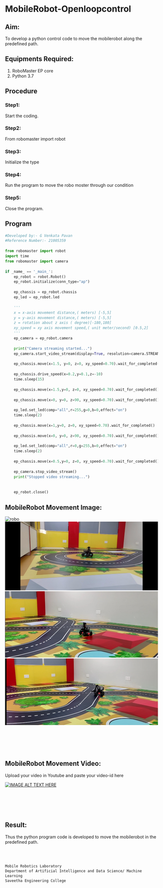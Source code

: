 # MobileRobot-Openloopcontrol
## Aim:

To develop a python control code to move the mobilerobot along the predefined path.

## Equipments Required:
1. RoboMaster EP core
2. Python 3.7

## Procedure

### Step1:
Start the coding.

### Step2:
From robomaster import robot

### Step3:
Initialize the type

### Step4:
Run the program to move the robo moster through our condition

### Step5:
Close the program.

## Program
```python
#Developed by:- G Venkata Pavan
#Reference Number:- 21005359

from robomaster import robot
import time
from robomaster import camera

if _name_ == '_main_':
    ep_robot = robot.Robot()
    ep_robot.initialize(conn_type="ap")

    ep_chassis = ep_robot.chassis
    ep_led = ep_robot.led

    '''
    x = x-axis movement distance,( meters) [-5,5]
    y = y-axis movement distance,( meters) [-5,5]
    z = rotation about z axis ( degree)[-180,180]
    xy_speed = xy axis movement speed,( unit meter/second) [0.5,2]
    '''
    ep_camera = ep_robot.camera

    print("Camera streaming started...")
    ep_camera.start_video_stream(display=True, resolution=camera.STREAM_360P)    

    ep_chassis.move(x=1.5, y=0, z=0, xy_speed=0.70).wait_for_completed()

    ep_chassis.drive_speed(x=0.2,y=0.1,z=-10)
    time.sleep(15)
        
    ep_chassis.move(x=1.5,y=0, z=0, xy_speed=0.70).wait_for_completed()   

    ep_chassis.move(x=0, y=0, z=90, xy_speed=0.70).wait_for_completed()

    ep_led.set_led(comp="all",r=255,g=0,b=0,effect="on")   
    time.sleep(2)
    
    ep_chassis.move(x=1,y=0, z=0, xy_speed=0.70).wait_for_completed()   

    ep_chassis.move(x=0, y=0, z=90, xy_speed=0.70).wait_for_completed()
    
    ep_led.set_led(comp="all",r=0,g=255,b=0,effect="on")   
    time.sleep(2)
    
    ep_chassis.move(x=0.5,y=0, z=0, xy_speed=0.70).wait_for_completed() 

    ep_camera.stop_video_stream()
    print("Stopped video streaming...")


    ep_robot.close()
```

## MobileRobot Movement Image:

![robo](./img/robomaster.png)
![robo](./img/img.jpg)
![robo](./img/img1.jpg)
![robo](./img/img2.jpg)



<br/>
<br/>
<br/>
<br/>

## MobileRobot Movement Video:

Upload your video in Youtube and paste your video-id here

[![IMAGE ALT TEXT HERE](https://img.youtube.com/vi/YOUTUBE_VIDEO_ID_HERE/0.jpg)](https://youtu.be/2gJYAEUDXpk)

<br/>
<br/>
<br/>
<br/>

## Result:
Thus the python program code is developed to move the mobilerobot in the predefined path.


<br/>
<br/>

```
Mobile Robotics Laboratory
Department of Artificial Intelligence and Data Science/ Machine Learning
Saveetha Engineering College
```
